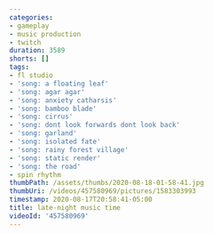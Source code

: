 ```yaml
---
categories:
- gameplay
- music production
- twitch
duration: 3589
shorts: []
tags:
- fl studio
- 'song: a floating leaf'
- 'song: agar agar'
- 'song: anxiety catharsis'
- 'song: bamboo blade'
- 'song: cirrus'
- 'song: dont look forwards dont look back'
- 'song: garland'
- 'song: isolated fate'
- 'song: rainy forest village'
- 'song: static render'
- 'song: the road'
- spin rhythm
thumbPath: /assets/thumbs/2020-08-18-01-58-41.jpg
thumbUri: /videos/457580969/pictures/1583303993
timestamp: 2020-08-17T20:58:41-05:00
title: late-night music time
videoId: '457580969'
---
```

